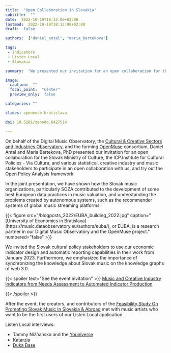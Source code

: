 ```yaml
---
title:  "Open Collaboration in Slovakia"
subtitle:  ""
date:  2022-10-19T18:12:00+02:00
lastmod:  2022-10-19T18:12:00+02:00
draft:  false

authors:  ["daniel_antal", "maria_bartekova"]

tags:  
 - Indicators
 - Listen Local
 - Slovakia

summary:  "We presented our invitation for an open collaboration for the Slovak Ministry of Culture, the ICP.Institute for Cultural Policies - Via Cultura, and various statistical, creative industry and music stakeholders to participate in an open collaboration with us, and try out the Open Policy Analysis framework"

image:
  caption:  ""
  focal_point:  "Center"
  preview_only:  false

categories: ""

slides: openmuse-bratislava

doi: 10.5281/zenodo.6427514

---
```



On behalf of the Digital Music Observatory, the [Cultural & Creative Sectors and Industries Observatory](https://ccsi.dataobservatory.eu/), and the forming [OpenMuse](https://music.dataobservatory.eu/project/openmuse/) consortium, Daniel Antal and Maria Bartekova, PhD presented our invitation for an open collaboration for the Slovak Ministry of Culture, the ICP.Institute for Cultural Policies - Via Cultura, and various statistical, creative industry and music stakeholders to participate in an open collaboration with us, and try out the Open Policy Analysis framework.

In the joint presentation, we have shown how the Slovak music organizations, particularly SOZA contributed to the development of some best European data practices in music valuation, and understanding the problems created by autonomous systems, such as the recommender systems of global music streaming platforms.

<td style="text-align: center;">{{< figure src="/blogposts_2022/EUBA_building_2022.jpg" caption="[University of Economics in Bratislava](https://music.dataobservatory.eu/authors/euba/), or EUBA, is a research partner in our Digital Music Observatory and the OpenMuse project." numbered="false" >}}</td>

We invited the Slovak cultural policy stakeholders to use our economic indicator design and automatic reporting capabilities in their work from January 2023.  Furthermore, we emphasized the importance of synchronizing the knowledge about Slovak music on the knowledge graphs of web 3.0. 


{{< spoiler text="See the event invitation" >}}
[Music and Creative Industry Indicators from Needs Assessment to Automated Indicator  Production](https://music.dataobservatory.eu/talk/music-and-creative-industry-indicators-from-needs-assessment-to-automated-production/)

{{< /spoiler >}}


After the event, the creators, and contributors of the [Feasibility Study On Promoting Slovak Music In Slovakia & Abroad](https://music.dataobservatory.eu/publication/listen_local_2020/) met with music artists who want to be the first users of our Listen Local application.  

Listen Local interviews:
- Tammy Nižňanska and the [Youniverse](https://dataandlyrics.com/post/2020-11-30-youniverse/)
- [Katarzia](https://dataandlyrics.com/post/2020-11-25-katarzia/)
- [Duka Base](https://dataandlyrics.com/post/2020-10-28-duka-mission/)

